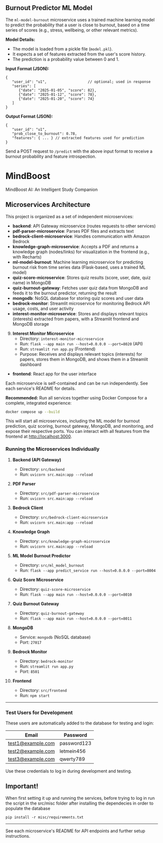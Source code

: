## Burnout Predictor ML Model

The `ml-model-burnout` microservice uses a trained machine learning model to predict the probability that a user is close to burnout, based on a time series of scores (e.g., stress, wellbeing, or other relevant metrics).

**Model Details:**
- The model is loaded from a pickle file (`model.pkl`).
- It expects a set of features extracted from the user's score history.
- The prediction is a probability value between 0 and 1.

**Input Format (JSON):**
```
{
   "user_id": "u1",                   // optional; used in response
   "series": [
      {"date": "2025-01-05", "score": 82},
      {"date": "2025-01-12", "score": 78},
      {"date": "2025-01-20", "score": 74}
   ]
}
```

**Output Format (JSON):**
```
{
   "user_id": "u1",
   "prob_close_to_burnout": 0.78,
   "features": { ... } // extracted features used for prediction
}
```

Send a POST request to `/predict` with the above input format to receive a burnout probability and feature introspection.

# MindBoost
MindBoost AI: An Intelligent Study Companion

## Microservices Architecture



This project is organized as a set of independent microservices:


- **backend**: API Gateway microservice (routes requests to other services)
- **pdf-parser-microservice**: Parses PDF files and extracts text
- **bedrock-client-microservice**: Handles communication with Amazon Bedrock
- **knowledge-graph-microservice**: Accepts a PDF and returns a knowledge graph (nodes/links) for visualization in the frontend (e.g., with Recharts)
- **ml-model-burnout**: Machine learning microservice for predicting burnout risk from time series data (Flask-based, uses a trained ML model)
- **quiz-score-microservice**: Stores quiz results (score, user, date, quiz name) in MongoDB
- **quiz-burnout-gateway**: Fetches user quiz data from MongoDB and feeds it to the burnout predictor, returning the result
- **mongodb**: NoSQL database for storing quiz scores and user data
- **bedrock-monitor**: Streamlit microservice for monitoring Bedrock API usage, costs, and user activity
- **interest-monitor-microservice**: Stores and displays relevant topics (interests) extracted from papers, with a Streamlit frontend and MongoDB storage
9. **Interest Monitor Microservice**
   - Directory: `interest-monitor-microservice`
   - Run: `flask --app main run --host=0.0.0.0 --port=8020` (API)
   - Run: `streamlit run app.py` (Frontend)
   - Purpose: Receives and displays relevant topics (interests) for papers, stores them in MongoDB, and shows them in a Streamlit dashboard
- **frontend**: React app for the user interface


Each microservice is self-contained and can be run independently. See each service's README for details.

**Recommended:** Run all services together using Docker Compose for a complete, integrated experience:

```sh
docker compose up --build
```

This will start all microservices, including the ML model for burnout prediction, quiz scoring, burnout gateway, MongoDB, and monitoring, and expose their respective ports. You can interact with all features from the frontend at [http://localhost:3000](http://localhost:3000).



### Running the Microservices Individually

1. **Backend (API Gateway)**
   - Directory: `src/backend`
   - Run: `uvicorn src.main:app --reload`

2. **PDF Parser**
   - Directory: `src/pdf-parser-microservice`
   - Run: `uvicorn src.main:app --reload`

3. **Bedrock Client**
   - Directory: `src/bedrock-client-microservice`
   - Run: `uvicorn src.main:app --reload`

4. **Knowledge Graph**
   - Directory: `src/knowledge-graph-microservice`
   - Run: `uvicorn src.main:app --reload`


5. **ML Model Burnout Predictor**
   - Directory: `src/ml_model_burnout`
   - Run: `flask --app predict_service run --host=0.0.0.0 --port=8004`

6. **Quiz Score Microservice**
   - Directory: `quiz-score-microservice`
   - Run: `flask --app main run --host=0.0.0.0 --port=8010`

7. **Quiz Burnout Gateway**
   - Directory: `quiz-burnout-gateway`
   - Run: `flask --app main run --host=0.0.0.0 --port=8011`

8. **MongoDB**
   - Service: `mongodb` (NoSQL database)
   - Port: `27017`

9. **Bedrock Monitor**
   - Directory: `bedrock-monitor`
   - Run: `streamlit run app.py`
   - Port: `8501`

10. **Frontend**
    - Directory: `src/frontend`
    - Run: `npm start`


---

### Test Users for Development

These users are automatically added to the database for testing and login:

| Email               | Password      |
|---------------------|--------------|
| test1@example.com   | password123  |
| test2@example.com   | letmein456   |
| test3@example.com   | qwerty789    |

Use these credentials to log in during development and testing.

## Important!

When first setting it up and running the services, before trying to log in run the script in the src/misc folder after installing the dependecies in order to populate the database

```
pip install -r misc/requirements.txt

```
---

See each microservice's README for API endpoints and further setup instructions.

